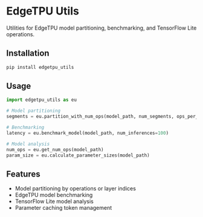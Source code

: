 # EdgeTPU Utils

Utilities for EdgeTPU model partitioning, benchmarking, and TensorFlow Lite operations.

## Installation

```bash
pip install edgetpu_utils
```

## Usage

```python
import edgetpu_utils as eu

# Model partitioning
segments = eu.partition_with_num_ops(model_path, num_segments, ops_per_segment)

# Benchmarking
latency = eu.benchmark_model(model_path, num_inferences=100)

# Model analysis
num_ops = eu.get_num_ops(model_path)
param_size = eu.calculate_parameter_sizes(model_path)
```

## Features

- Model partitioning by operations or layer indices
- EdgeTPU model benchmarking
- TensorFlow Lite model analysis
- Parameter caching token management
